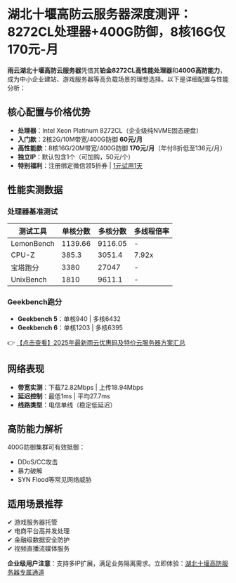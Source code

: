 # 湖北十堰高防云服务器深度测评：8272CL处理器+400G防御，8核16G仅170元-月

**雨云湖北十堰高防云服务器**凭借其**铂金8272CL高性能处理器**和**400G高防能力**，成为中小企业建站、游戏服务器等高负载场景的理想选择。以下是详细配置与性能分析：

## 核心配置与价格优势
- **处理器**：Intel Xeon Platinum 8272CL（企业级纯NVME固态硬盘）
- **入门款**：2核2G/10M带宽/400G防御 **60元/月**
- **高性能款**：8核16G/20M带宽/400G防御 **170元/月**（年付8折低至136元/月）
- **独立IP**：默认包含1个（可加购，50元/个）
- **特别福利**：注册绑定微信领5折券 | [1元试用1天](https://bit.ly/RainYun)

## 性能实测数据
### 处理器基准测试
| 测试工具       | 单核分数 | 多核分数  | 多线程倍率 |
|----------------|----------|-----------|------------|
| LemonBench     | 1139.66  | 9116.05   | -          |
| CPU-Z          | 385.3    | 3051.4    | 7.92x      |
| 宝塔跑分       | 3380     | 27047     | -          |
| UnixBench      | 1810     | 9611.1    | -          |

### Geekbench跑分
- **Geekbench 5**：单核940 | 多核6432  
- **Geekbench 6**：单核1203 | 多核6395  

👉 [【点击查看】2025年最新雨云优惠码及特价云服务器方案汇总](https://bit.ly/RainYun)

## 网络表现
- **带宽实测**：下载72.82Mbps | 上传18.94Mbps  
- **延迟控制**：最低1ms | 平均27.7ms  
- **线路类型**：电信单线（稳定低延迟）

## 高防能力解析
400G防御集群可有效抵御：
- DDoS/CC攻击
- 暴力破解
- SYN Flood等常见网络威胁

## 适用场景推荐
✔ 游戏服务器托管  
✔ 电商平台高并发处理  
✔ 金融级数据安全防护  
✔ 视频直播流媒体服务  

**企业级用户注意**：支持多IP扩展，满足业务隔离需求。立即体验：[湖北十堰高防服务器专属通道](https://bit.ly/RainYun)